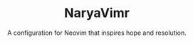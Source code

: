 <div align="center">
  <h1>NaryaVimr</h1>
  <p>A configuration for Neovim that inspires hope and resolution.</p>
</div>